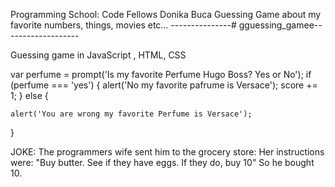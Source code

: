 Programming School: Code Fellows
Donika Buca
Guessing Game about my favorite numbers, things, movies etc...
---------------# gguessing_gamee-------------------

Guessing game in JavaScript , HTML, CSS


var perfume = prompt('Is my favorite Perfume Hugo Boss? Yes or No');
    if (perfume === 'yes') {
     alert('No my favorite pafrume is Versace');
   score += 1;
  } else {
  
    alert('You are wrong my favorite Perfume is Versace');  
  }


  JOKE: 
          The programmers wife sent him to the grocery store:
          Her instructions were:
          "Buy butter. See if they have eggs. If they do, buy 10"
          So he bought 10.
